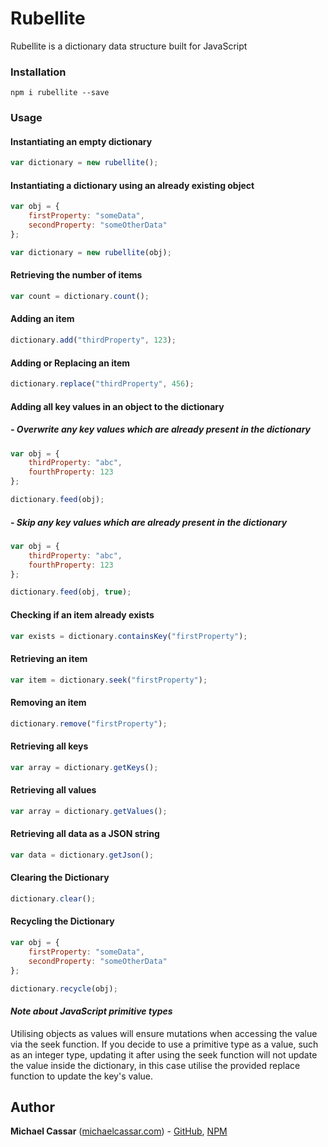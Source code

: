 # Rubellite

Rubellite is a dictionary data structure built for JavaScript

### Installation

```console
npm i rubellite --save
```

### Usage

#### Instantiating an empty dictionary

```javascript
var dictionary = new rubellite();
```

#### Instantiating a dictionary using an already existing object

```javascript
var obj = { 
    firstProperty: "someData",
    secondProperty: "someOtherData"
};

var dictionary = new rubellite(obj);
```

#### Retrieving the number of items

```javascript
var count = dictionary.count();
```

#### Adding an item

```javascript
dictionary.add("thirdProperty", 123);
```

#### Adding or Replacing an item

```javascript
dictionary.replace("thirdProperty", 456);
```

#### Adding all key values in an object to the dictionary

##### - Overwrite any key values which are already present in the dictionary

```javascript
var obj = { 
    thirdProperty: "abc",
    fourthProperty: 123
};

dictionary.feed(obj);
```

##### - Skip any key values which are already present in the dictionary

```javascript
var obj = { 
    thirdProperty: "abc",
    fourthProperty: 123
};

dictionary.feed(obj, true);
```

#### Checking if an item already exists

```javascript
var exists = dictionary.containsKey("firstProperty");
```

#### Retrieving an item

```javascript
var item = dictionary.seek("firstProperty");
```

#### Removing an item

```javascript
dictionary.remove("firstProperty");
```

#### Retrieving all keys

```javascript
var array = dictionary.getKeys();
```

#### Retrieving all values

```javascript
var array = dictionary.getValues();
```

#### Retrieving all data as a JSON string

```javascript
var data = dictionary.getJson();
```

#### Clearing the Dictionary

```javascript
dictionary.clear();
``` 

#### Recycling the Dictionary

```javascript
var obj = { 
    firstProperty: "someData",
    secondProperty: "someOtherData"
};

dictionary.recycle(obj);
```

#### *Note about JavaScript primitive types*

Utilising objects as values will ensure mutations when accessing the value via the seek function. If you decide to use a primitive type as a value, such as an integer type, updating it after using the seek function will not update the value inside the dictionary, in this case utilise the provided replace function to update the key's value.

## Author

**Michael Cassar** ([michaelcassar.com](https://www.michaelcassar.com)) - [GitHub](https://bit.ly/3Ro9DcW), [NPM](https://bit.ly/3T4aaSz)
